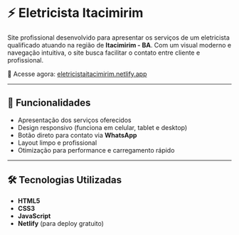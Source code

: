 # ⚡ Eletricista Itacimirim

Site profissional desenvolvido para apresentar os serviços de um eletricista qualificado atuando na região de **Itacimirim - BA**. Com um visual moderno e navegação intuitiva, o site busca facilitar o contato entre cliente e profissional.

🔗 Acesse agora: [eletricistaitacimirim.netlify.app](https://eletricistaitacimirim.netlify.app/)

---

## 🧰 Funcionalidades

- Apresentação dos serviços oferecidos
- Design responsivo (funciona em celular, tablet e desktop)
- Botão direto para contato via **WhatsApp**
- Layout limpo e profissional
- Otimização para performance e carregamento rápido

---

## 🛠️ Tecnologias Utilizadas

- **HTML5**
- **CSS3**
- **JavaScript**
- **Netlify** (para deploy gratuito)

